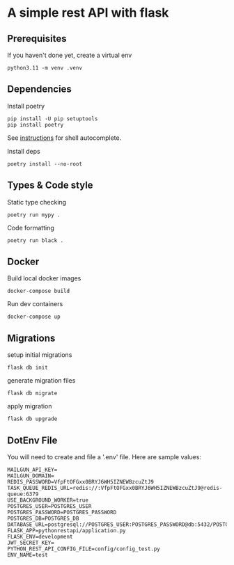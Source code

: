 # A simple rest API with flask

## Prerequisites

If you haven't done yet, create a virtual env

```
python3.11 -m venv .venv
```

## Dependencies

Install poetry

```
pip install -U pip setuptools
pip install poetry
```

See [instructions](https://python-poetry.org/docs/#oh-my-zsh) for shell autocomplete.

Install deps

```
poetry install --no-root
```

## Types & Code style

Static type checking

```
poetry run mypy .
```

Code formatting

```
poetry run black .
```

## Docker

Build local docker images

```
docker-compose build
```

Run dev containers

```
docker-compose up
```

## Migrations

setup initial migrations

```
flask db init
```

generate migration files

```
flask db migrate
```

apply migration

```
flask db upgrade
```

## DotEnv File

You will need to create and file a '.env' file. Here are sample values:

```
MAILGUN_API_KEY=
MAILGUN_DOMAIN=
REDIS_PASSWORD=VfpFtOFGxx0BRYJ6WH5IZNEWBzcuZtJ9
TASK_QUEUE_REDIS_URL=redis://:VfpFtOFGxx0BRYJ6WH5IZNEWBzcuZtJ9@redis-queue:6379
USE_BACKGROUND_WORKER=true
POSTGRES_USER=POSTGRES_USER
POSTGRES_PASSWORD=POSTGRES_PASSWORD
POSTGRES_DB=POSTGRES_DB
DATABASE_URL=postgresql://POSTGRES_USER:POSTGRES_PASSWORD@db:5432/POSTGRES_DB
FLASK_APP=pythonrestapi/application.py
FLASK_ENV=development
JWT_SECRET_KEY=
PYTHON_REST_API_CONFIG_FILE=config/config_test.py
ENV_NAME=test
```

